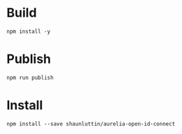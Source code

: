 
# Build

    npm install -y

# Publish 

    npm run publish

# Install 

    npm install --save shaunluttin/aurelia-open-id-connect


